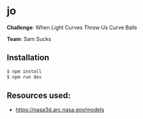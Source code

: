 # jo

**Challenge**: When Light Curves Throw Us Curve Balls

**Team**: Sam Sucks

## Installation

```sh
$ npm install
$ npm run dev
```

## Resources used:

- https://nasa3d.arc.nasa.gov/models
